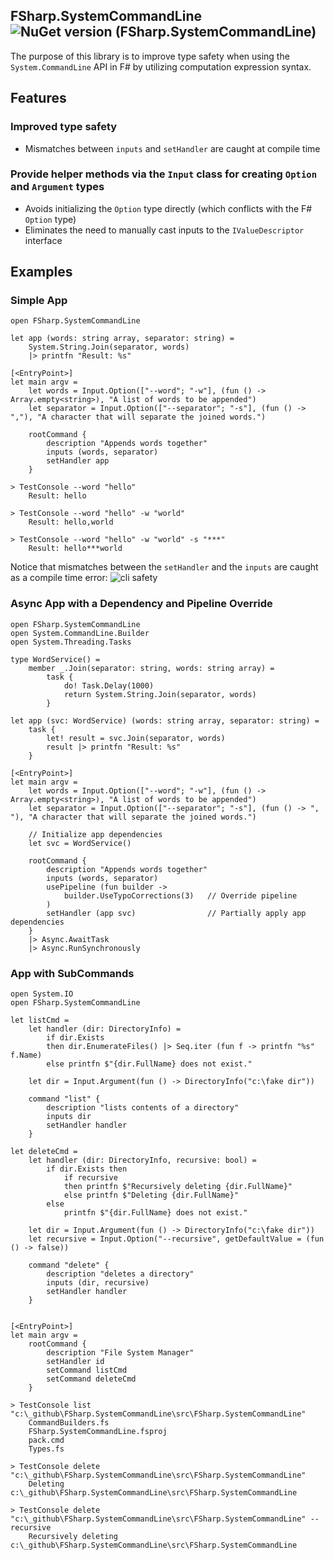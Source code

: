 ## FSharp.SystemCommandLine ![NuGet version (FSharp.SystemCommandLine)](https://img.shields.io/nuget/v/FSharp.SystemCommandLine.svg?style=flat-square)

The purpose of this library is to improve type safety when using the `System.CommandLine` API in F# by utilizing computation expression syntax.



## Features

### Improved type safety
* Mismatches between `inputs` and `setHandler` are caught at compile time

### Provide helper methods via the `Input` class for creating `Option` and `Argument` types 
* Avoids initializing the `Option` type directly (which conflicts with the F# `Option` type) 
* Eliminates the need to manually cast inputs to the `IValueDescriptor` interface

## Examples

### Simple App

```F#
open FSharp.SystemCommandLine

let app (words: string array, separator: string) =
    System.String.Join(separator, words)
    |> printfn "Result: %s"
    
[<EntryPoint>]
let main argv = 
    let words = Input.Option(["--word"; "-w"], (fun () -> Array.empty<string>), "A list of words to be appended")
    let separator = Input.Option(["--separator"; "-s"], (fun () -> ","), "A character that will separate the joined words.")

    rootCommand {
        description "Appends words together"
        inputs (words, separator)
        setHandler app
    }        
```

```batch
> TestConsole --word "hello"
    Result: hello
    
> TestConsole --word "hello" -w "world"
    Result: hello,world
    
> TestConsole --word "hello" -w "world" -s "***"
    Result: hello***world
```

Notice that mismatches between the `setHandler` and the `inputs` are caught as a compile time error:
![cli safety](https://user-images.githubusercontent.com/1030435/158190730-b1ae0bbf-825b-48c4-b267-05a1853de4d9.gif)


### Async App with a Dependency and Pipeline Override

```F#
open FSharp.SystemCommandLine
open System.CommandLine.Builder
open System.Threading.Tasks

type WordService() = 
    member _.Join(separator: string, words: string array) = 
        task {
            do! Task.Delay(1000)
            return System.String.Join(separator, words)
        }

let app (svc: WordService) (words: string array, separator: string) =
    task {
        let! result = svc.Join(separator, words)
        result |> printfn "Result: %s"
    }
    
[<EntryPoint>]
let main argv = 
    let words = Input.Option(["--word"; "-w"], (fun () -> Array.empty<string>), "A list of words to be appended")
    let separator = Input.Option(["--separator"; "-s"], (fun () -> ", "), "A character that will separate the joined words.")

    // Initialize app dependencies
    let svc = WordService()

    rootCommand {
        description "Appends words together"
        inputs (words, separator)
        usePipeline (fun builder -> 
            builder.UseTypoCorrections(3)   // Override pipeline
        )
        setHandler (app svc)                // Partially apply app dependencies
    }
    |> Async.AwaitTask
    |> Async.RunSynchronously
```

### App with SubCommands

```F#
open System.IO
open FSharp.SystemCommandLine

let listCmd = 
    let handler (dir: DirectoryInfo) = 
        if dir.Exists 
        then dir.EnumerateFiles() |> Seq.iter (fun f -> printfn "%s" f.Name)
        else printfn $"{dir.FullName} does not exist."
        
    let dir = Input.Argument(fun () -> DirectoryInfo("c:\fake dir"))

    command "list" {
        description "lists contents of a directory"
        inputs dir
        setHandler handler
    }

let deleteCmd = 
    let handler (dir: DirectoryInfo, recursive: bool) = 
        if dir.Exists then 
            if recursive
            then printfn $"Recursively deleting {dir.FullName}"
            else printfn $"Deleting {dir.FullName}"
        else 
            printfn $"{dir.FullName} does not exist."

    let dir = Input.Argument(fun () -> DirectoryInfo("c:\fake dir"))
    let recursive = Input.Option("--recursive", getDefaultValue = (fun () -> false))

    command "delete" {
        description "deletes a directory"
        inputs (dir, recursive)
        setHandler handler
    }
        

[<EntryPoint>]
let main argv = 
    rootCommand {
        description "File System Manager"
        setHandler id
        setCommand listCmd
        setCommand deleteCmd
    }
```

```batch
> TestConsole list "c:\_github\FSharp.SystemCommandLine\src\FSharp.SystemCommandLine"
    CommandBuilders.fs
    FSharp.SystemCommandLine.fsproj
    pack.cmd
    Types.fs

> TestConsole delete "c:\_github\FSharp.SystemCommandLine\src\FSharp.SystemCommandLine"
    Deleting c:\_github\FSharp.SystemCommandLine\src\FSharp.SystemCommandLine

> TestConsole delete "c:\_github\FSharp.SystemCommandLine\src\FSharp.SystemCommandLine" --recursive
    Recursively deleting c:\_github\FSharp.SystemCommandLine\src\FSharp.SystemCommandLine
```
